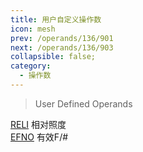 ```yaml
---
title: 用户自定义操作数
icon: mesh
prev: /operands/136/901
next: /operands/136/903
collapsible: false;
category:
  - 操作数
---
```


> User Defined Operands

[RELI](RELI.md  "Zemax 操作数 RELI") 相对照度<br />[EFNO](EFNO.md  "Zemax 操作数 EFNO") 有效F/#<br />